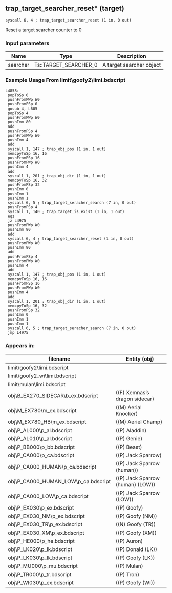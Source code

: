 ## trap_target_searcher_reset* (target)

`syscall 6, 4 ; trap_target_searcher_reset (1 in, 0 out)`

Reset a target searcher counter to 0

### Input parameters
| Name | Type | Description
|------|------|------------
| searcher   | Ts::TARGET_SEARCHER_0   | A target searcher object


### Example Usage From limit\goofy2\limi.bdscript
```plaintext
L4858:
 popToSp 0
 pushFromPWp W0
 pushFromFSp 0
 gosub 4, L605
 popToSp 4
 pushFromPWp W0
 pushImm 80
 add 
 pushFromFSp 4
 pushFromPWp W0
 pushImm 4
 add 
 syscall 1, 147 ; trap_obj_pos (1 in, 1 out)
 memcpyToSp 16, 16
 pushFromPSp 16
 pushFromPWp W0
 pushImm 4
 add 
 syscall 1, 201 ; trap_obj_dir (1 in, 1 out)
 memcpyToSp 16, 32
 pushFromPSp 32
 pushImm 0
 pushImm 1
 pushImm 1
 syscall 6, 5 ; trap_target_seracher_search (7 in, 0 out)
 pushFromFSp 4
 syscall 1, 140 ; trap_target_is_exist (1 in, 1 out)
 eqz 
 jz L4975
 pushFromPWp W0
 pushImm 80
 add 
 syscall 6, 4 ; trap_target_searcher_reset (1 in, 0 out)
 pushFromPWp W0
 pushImm 80
 add 
 pushFromFSp 4
 pushFromPWp W0
 pushImm 4
 add 
 syscall 1, 147 ; trap_obj_pos (1 in, 1 out)
 memcpyToSp 16, 16
 pushFromPSp 16
 pushFromPWp W0
 pushImm 4
 add 
 syscall 1, 201 ; trap_obj_dir (1 in, 1 out)
 memcpyToSp 16, 32
 pushFromPSp 32
 pushImm 0
 pushImm 1
 pushImm 1
 syscall 6, 5 ; trap_target_seracher_search (7 in, 0 out)
 jmp L4975
```


### Appears in:
| filename | Entity (obj)
|----------|-------------
| limit\goofy2\limi.bdscript       |           
| limit\goofy2_wi\limi.bdscript       |           
| limit\mulan\limi.bdscript       |           
| obj\B_EX270_SIDECAR\b_ex.bdscript       | ((F) Xemnas’s dragon sidecar)          
| obj\M_EX780\m_ex.bdscript       | ((M) Aerial Knocker)          
| obj\M_EX780_HB\m_ex.bdscript       | ((M) Aeriel Champ)          
| obj\P_AL000\p_al.bdscript       | ((P) Aladdin)          
| obj\P_AL010\p_al.bdscript       | ((P) Genie)          
| obj\P_BB000\p_bb.bdscript       | ((P) Beast)          
| obj\P_CA000\p_ca.bdscript       | ((P) Jack Sparrow)          
| obj\P_CA000_HUMAN\p_ca.bdscript       | ((P) Jack Sparrow (human))          
| obj\P_CA000_HUMAN_LOW\p_ca.bdscript       | ((P) Jack Sparrow (human) (LOW))          
| obj\P_CA000_LOW\p_ca.bdscript       | ((P) Jack Sparrow (LOW))          
| obj\P_EX030\p_ex.bdscript       | ((P) Goofy)          
| obj\P_EX030_NM\p_ex.bdscript       | ((P) Goofy (NM))          
| obj\P_EX030_TR\p_ex.bdscript       | ((N) Goofy (TR))          
| obj\P_EX030_XM\p_ex.bdscript       | ((P) Goofy (XM))          
| obj\P_HE000\p_he.bdscript       | ((P) Auron)          
| obj\P_LK020\p_lk.bdscript       | ((P) Donald (LK))          
| obj\P_LK030\p_lk.bdscript       | ((P) Goofy (LK))          
| obj\P_MU000\p_mu.bdscript       | ((P) Mulan)          
| obj\P_TR000\p_tr.bdscript       | ((P) Tron)          
| obj\P_WI030\p_ex.bdscript       | ((P) Goofy (WI))          



